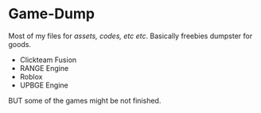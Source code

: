 # Game-Dump

Most of my files for *assets, codes, etc etc*.
Basically freebies dumpster for goods.

* Clickteam Fusion
* RANGE Engine
* Roblox
* UPBGE Engine

BUT some of the games might be not finished.